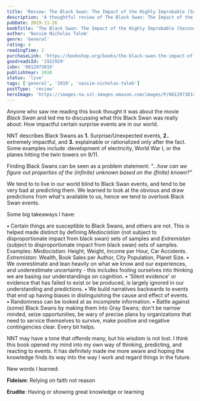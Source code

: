```yaml
---
title: 'Review: The Black Swan: The Impact of the Highly Improbable (Second edition - With a new section: "On Robustness and Fragility")'
description: 'A thoughtful review of The Black Swan: The Impact of the Highly Improbable (Second edition - With a new section: "On Robustness and Fragility") by Nassim Nicholas Taleb'
pubDate: 2019-11-26
bookTitle: 'The Black Swan: The Impact of the Highly Improbable (Second edition - With a new section: "On Robustness and Fragility")'
author: 'Nassim Nicholas Taleb'
genre: 'General'
rating: 4
readingTime: 2
purchaseLink: 'https://bookshop.org/books/the-black-swan-the-impact-of-the-highly-improbable-second-edition-with-a-new-section-on-robustness-and-fragility/9780812973815'
goodreadsId: '1922929'
isbn: '081297381X'
publishYear: 2010
status: 'live'
tags: ['general', '2019', 'nassim-nicholas-taleb']
postType: 'review'
heroImage: 'https://images-na.ssl-images-amazon.com/images/P/081297381X.01.L.jpg'
---
```


Anyone who saw me reading this book thought it was about the movie *Black Swan* and led me to discussing what this Black Swan was really about: How impactful certain surprise events are in our world.

NNT describes Black Swans as **1.** Surprise/Unexpected events, **2.**. extremely impactful, and **3.** explainable or rationalized only after the fact. Some examples include :development of electricity, World War I, or the planes hitting the twin towers on 9/11.

Finding Black Swans can be seen as a problem statement: *"...how can we figure out properties of the (infinite) unknown based on the (finite) known?"*

We tend to to live in our world blind to Black Swan events, and tend to be very bad at predicting them. We learned to look at the obvious and draw predictions from what's available to us, hence we tend to overlook Black Swan events.

Some big takeaways I have:

**•** Certain things are susceptible to Black Swans, and others are not. This is helped made distinct by defining *Mediocistian* (not subject to disproportionate impact from black swan) sets of samples and *Extremistan* (subject to disproportionate impact from black swan) sets of samples. Examples: *Mediocistian*: Height, Weight, Income per Hour, Car Accidents. *Extremistan*: Wealth, Book Sales per Author, City Population, Planet Size.
**•** We overestimate and lean heavily on what we know and our experiences, and underestimate uncertainty - this includes fooling ourselves into thinking we are basing our understandings on cognition.
**•** 'Silent evidence' or evidence that has failed to exist or be produced, is largely ignored in our understanding and predictions. 
**•** We build narratives backwards to events that end up having biases in distinguishing the cause and effect of events.
**•** Randomness can be looked at as incomplete information.
**•** Battle against (some) Black Swans by making them into Gray Swans; don't be narrow minded, seize opportunities, be wary of precise plans by organizations that need to service themselves to survive, make positive and negative contingencies clear. Every bit helps.

NNT may have a tone that offends many, but his wisdom is not lost. I think this book opened my mind into my own way of thinking, predicting, and reacting to events. It has definitely made me more aware and hoping the knowledge finds its way into the way I work and regard things in the future.

New words I learned:

**Fideism**: Relying on faith not reason

**Erudite**: Having or showing great knowledge or learning